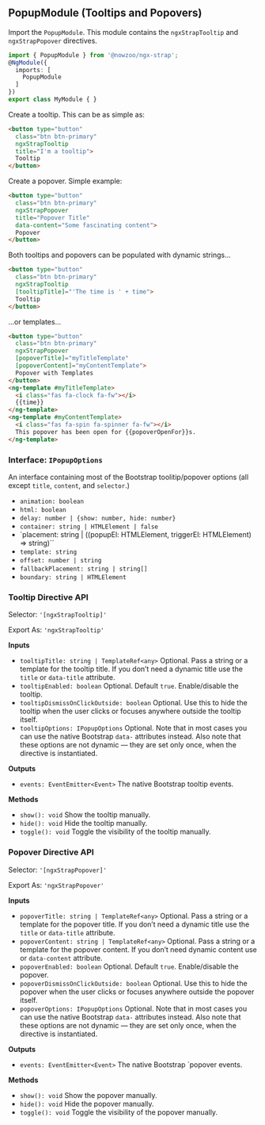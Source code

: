## PopupModule (Tooltips and Popovers)

Import the `PopupModule`. This module contains the `ngxStrapTooltip` and `ngxStrapPopover` directives.

```typescript
import { PopupModule } from '@nowzoo/ngx-strap';
@NgModule({
  imports: [
    PopupModule
  ]
})
export class MyModule { }
```

Create a tooltip. This can be as simple as:
```html
<button type="button"
  class="btn btn-primary"
  ngxStrapTooltip
  title="I'm a tooltip">
  Tooltip
</button>
```

Create a popover. Simple example:
```html
<button type="button"
  class="btn btn-primary"
  ngxStrapPopover
  title="Popover Title"
  data-content="Some fascinating content">
  Popover
</button>
```

Both tooltips and popovers can be populated with dynamic strings...

```html
<button type="button"
  class="btn btn-primary"
  ngxStrapTooltip
  [tooltipTitle]="'The time is ' + time">
  Tooltip
</button>
```
...or templates...
```html
<button type="button"
  class="btn btn-primary"
  ngxStrapPopover
  [popoverTitle]="myTitleTemplate"
  [popoverContent]="myContentTemplate">
  Popover with Templates
</button>
<ng-template #myTitleTemplate>
  <i class="fas fa-clock fa-fw"></i>
  {{time}}
</ng-template>
<ng-template #myContentTemplate>
  <i class="fas fa-spin fa-spinner fa-fw"></i>
  This popover has been open for {{popoverOpenFor}}s.
</ng-template>

```

### Interface: `IPopupOptions`

An interface containing most of the Bootstrap toolitip/popover options (all except `title`, `content`, and `selector`.)

- `animation: boolean`
- `html: boolean`
- `delay: number | {show: number, hide: number}`
- `container: string | HTMLElement | false`
- `placement: string | ((popupEl: HTMLElement, triggerEl: HTMLElement) => string)``
- `template: string`
- `offset: number | string`
- `fallbackPlacement: string | string[]`
- `boundary: string | HTMLElement`

### Tooltip Directive API

Selector: `'[ngxStrapTooltip]'`

Export As: `'ngxStrapTooltip'`

**Inputs**
- `tooltipTitle: string | TemplateRef<any>`
Optional. Pass a string or a template for the tooltip title. If you don’t need a dynamic title use the `title` or `data-title` attribute.
- `tooltipEnabled: boolean` Optional. Default `true`. Enable/disable the tooltip.
- `tooltipDismissOnClickOutside: boolean` Optional. Use this to hide the tooltip when the user clicks or focuses anywhere outside the tooltip itself.
- `tooltipOptions: IPopupOptions` Optional. Note that in most cases you can use the native Bootstrap `data-` attributes instead. Also note that these options are not dynamic &mdash; they are set only once, when the directive is instantiated.

**Outputs**
- `events: EventEmitter<Event>` The native Bootstrap tooltip events.

**Methods**
- `show(): void` Show the tooltip manually.
- `hide(): void` Hide the tooltip manually.
- `toggle(): void` Toggle the visibility of the tooltip manually.


### Popover Directive API

Selector: `'[ngxStrapPopover]'`

Export As: `'ngxStrapPopover'`

**Inputs**
- `popoverTitle: string | TemplateRef<any>` Optional. Pass a string or a template for the popover title. If you don’t need a dynamic title use the `title` or `data-title` attribute.
- `popoverContent: string | TemplateRef<any>` Optional. Pass a string or a template for the popover content. If you don’t need dynamic content use or `data-content` attribute.
- `popoverEnabled: boolean` Optional. Default `true`. Enable/disable the popover.
- `popoverDismissOnClickOutside: boolean` Optional. Use this to hide the popover when the user clicks or focuses anywhere outside the popover itself.
- `popoverOptions: IPopupOptions` Optional. Note that in most cases you can use the native Bootstrap `data-` attributes instead. Also note that these options are not dynamic &mdash; they are set only once, when the directive is instantiated.

**Outputs**
- `events: EventEmitter<Event>` The native Bootstrap `popover events.

**Methods**
- `show(): void` Show the popover manually.
- `hide(): void` Hide the popover manually.
- `toggle(): void` Toggle the visibility of the popover manually.
